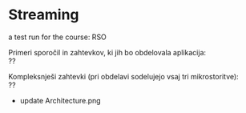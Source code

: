 # Streaming
a test run for the course: RSO  


Primeri sporočil in zahtevkov, ki jih bo obdelovala aplikacija:  
	??  
	
Kompleksnješi zahtevki (pri obdelavi sodelujejo vsaj tri mikrostoritve):  
	??


+ update Architecture.png
